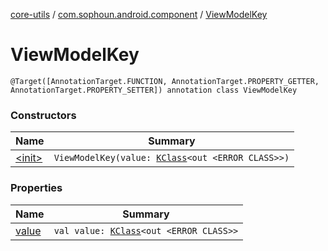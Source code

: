 [core-utils](../../index.md) / [com.sophoun.android.component](../index.md) / [ViewModelKey](./index.md)

# ViewModelKey

`@Target([AnnotationTarget.FUNCTION, AnnotationTarget.PROPERTY_GETTER, AnnotationTarget.PROPERTY_SETTER]) annotation class ViewModelKey`

### Constructors

| Name | Summary |
|---|---|
| [&lt;init&gt;](-init-.md) | `ViewModelKey(value: `[`KClass`](https://kotlinlang.org/api/latest/jvm/stdlib/kotlin.reflect/-k-class/index.html)`<out <ERROR CLASS>>)` |

### Properties

| Name | Summary |
|---|---|
| [value](value.md) | `val value: `[`KClass`](https://kotlinlang.org/api/latest/jvm/stdlib/kotlin.reflect/-k-class/index.html)`<out <ERROR CLASS>>` |

